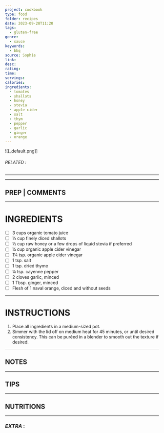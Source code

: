 ```yaml
---
project: cookbook
type: food
folder: recipes
date: 2023-09-28T11:20
tags:
  - gluten-free
genre:
  - sauce
keywords:
  - bbq
source: Sophie
link: 
desc: 
rating: 
time: 
servings: 
calories: 
ingredients:
  - tomates
  - shallots
  - honey
  - stevia
  - apple cider
  - salt
  - thym
  - pepper
  - garlic
  - ginger
  - orange
---
```


![[_default.png]]
###### *RELATED* : 
---


---
## PREP | COMMENTS



---
# INGREDIENTS

- [ ] 3 cups organic tomato juice
- [ ] ½ cup finely diced shallots
- [ ] ½ cup raw honey or a few drops of liquid stevia if preferred
- [ ] ¼ cup organic apple cider vinegar
- [ ] 1¼ tsp. organic apple cider vinegar
- [ ] 1 tsp. salt
- [ ] 1 tsp. dried thyme
- [ ] ¼ tsp. cayenne pepper
- [ ] 2 cloves garlic, minced
- [ ] 1 Tbsp. ginger, minced
- [ ] Flesh of 1 naval orange, diced and without seeds

---
# INSTRUCTIONS

1. Place all ingredients in a medium-sized pot.
2. Simmer with the lid off on medium heat for 45 minutes, or until desired consistency. This can be puréed in a blender to smooth out the texture if desired.

---
## NOTES



---
## TIPS



---
## NUTRITIONS



---
### *EXTRA* :




